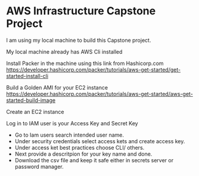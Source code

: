 # AWS Infrastructure Capstone Project

I am using my local machine to build this Capstone project.

My local machine already has AWS Cli installed 



Install Packer in the machine using this link from Hashicorp.com
https://developer.hashicorp.com/packer/tutorials/aws-get-started/get-started-install-cli 

Build a Golden AMI for your EC2 instance
https://developer.hashicorp.com/packer/tutorials/aws-get-started/aws-get-started-build-image

Create an EC2 instance 

Log in to IAM user is  your Access Key and Secret Key
* Go to Iam users search intended user name.
* Under security credentials select access kets and create access key.
* Under access ket best practices choose CLI/ others. 
* Next provide a descritpion for your key name and done.
* Download the csv file and keep it safe either in secrets server or password manager.